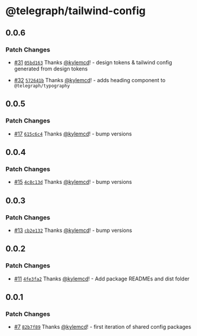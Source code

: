 # @telegraph/tailwind-config

## 0.0.6

### Patch Changes

- [#31](https://github.com/knocklabs/telegraph/pull/31) [`05bd163`](https://github.com/knocklabs/telegraph/commit/05bd1637a93ede8b3ad13c6943c5e454114fca32) Thanks [@kylemcd](https://github.com/kylemcd)! - design tokens & tailwind config generated from design tokens

- [#32](https://github.com/knocklabs/telegraph/pull/32) [`572641b`](https://github.com/knocklabs/telegraph/commit/572641b5eb828f06110a0d573dae8b43e6c33cf1) Thanks [@kylemcd](https://github.com/kylemcd)! - adds heading component to `@telegraph/typography`

## 0.0.5

### Patch Changes

- [#17](https://github.com/knocklabs/telegraph/pull/17) [`615c6c4`](https://github.com/knocklabs/telegraph/commit/615c6c4f835819933ab292ecbdf12cba3b95f446) Thanks [@kylemcd](https://github.com/kylemcd)! - bump versions

## 0.0.4

### Patch Changes

- [#15](https://github.com/knocklabs/telegraph/pull/15) [`4c8c13d`](https://github.com/knocklabs/telegraph/commit/4c8c13d877b3065d03c156519646a5641185da17) Thanks [@kylemcd](https://github.com/kylemcd)! - bump versions

## 0.0.3

### Patch Changes

- [#13](https://github.com/knocklabs/telegraph/pull/13) [`cb2e132`](https://github.com/knocklabs/telegraph/commit/cb2e1322647c2f86c72bca4a1fe342c530ba9feb) Thanks [@kylemcd](https://github.com/kylemcd)! - bump versions

## 0.0.2

### Patch Changes

- [#11](https://github.com/knocklabs/telegraph/pull/11) [`4fe3fa2`](https://github.com/knocklabs/telegraph/commit/4fe3fa2eda03d14301ab58977a8ce4e122187d9d) Thanks [@kylemcd](https://github.com/kylemcd)! - Add package READMEs and dist folder

## 0.0.1

### Patch Changes

- [#7](https://github.com/knocklabs/telegraph/pull/7) [`82b7f89`](https://github.com/knocklabs/telegraph/commit/82b7f89254b8bb53f1a2ac0aacb27103acb76337) Thanks [@kylemcd](https://github.com/kylemcd)! - first iteration of shared config packages
